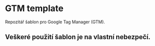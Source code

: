 # GTM template
Repozitář šablon pro Google Tag Manager (GTM).

## Veškeré použití šablon je na vlastní nebezpečí.
